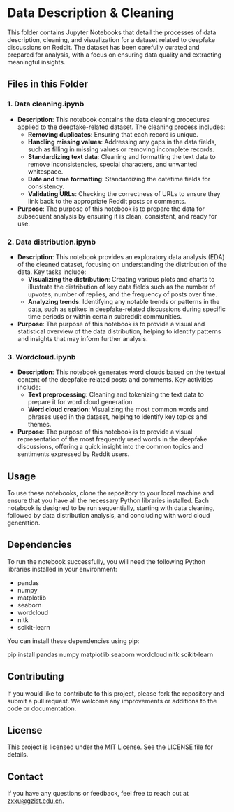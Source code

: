 # Data Description & Cleaning

This folder contains Jupyter Notebooks that detail the processes of data description, cleaning, and visualization for a dataset related to deepfake discussions on Reddit. The dataset has been carefully curated and prepared for analysis, with a focus on ensuring data quality and extracting meaningful insights.

## Files in this Folder

### 1. Data cleaning.ipynb
   - **Description**: This notebook contains the data cleaning procedures applied to the deepfake-related dataset. The cleaning process includes:
     - **Removing duplicates**: Ensuring that each record is unique.
     - **Handling missing values**: Addressing any gaps in the data fields, such as filling in missing values or removing incomplete records.
     - **Standardizing text data**: Cleaning and formatting the text data to remove inconsistencies, special characters, and unwanted whitespace.
     - **Date and time formatting**: Standardizing the datetime fields for consistency.
     - **Validating URLs**: Checking the correctness of URLs to ensure they link back to the appropriate Reddit posts or comments.
   - **Purpose**: The purpose of this notebook is to prepare the data for subsequent analysis by ensuring it is clean, consistent, and ready for use.

### 2. Data distribution.ipynb
   - **Description**: This notebook provides an exploratory data analysis (EDA) of the cleaned dataset, focusing on understanding the distribution of the data. Key tasks include:
     - **Visualizing the distribution**: Creating various plots and charts to illustrate the distribution of key data fields such as the number of upvotes, number of replies, and the frequency of posts over time.
     - **Analyzing trends**: Identifying any notable trends or patterns in the data, such as spikes in deepfake-related discussions during specific time periods or within certain subreddit communities.
   - **Purpose**: The purpose of this notebook is to provide a visual and statistical overview of the data distribution, helping to identify patterns and insights that may inform further analysis.

### 3. Wordcloud.ipynb
   - **Description**: This notebook generates word clouds based on the textual content of the deepfake-related posts and comments. Key activities include:
     - **Text preprocessing**: Cleaning and tokenizing the text data to prepare it for word cloud generation.
     - **Word cloud creation**: Visualizing the most common words and phrases used in the dataset, helping to identify key topics and themes.
   - **Purpose**: The purpose of this notebook is to provide a visual representation of the most frequently used words in the deepfake discussions, offering a quick insight into the common topics and sentiments expressed by Reddit users.

## Usage

To use these notebooks, clone the repository to your local machine and ensure that you have all the necessary Python libraries installed. Each notebook is designed to be run sequentially, starting with data cleaning, followed by data distribution analysis, and concluding with word cloud generation.

## Dependencies

To run the notebook successfully, you will need the following Python libraries installed in your environment:

- pandas
- numpy
- matplotlib
- seaborn
- wordcloud
- nltk
- scikit-learn

You can install these dependencies using pip:

pip install pandas numpy matplotlib seaborn wordcloud nltk scikit-learn

## Contributing

If you would like to contribute to this project, please fork the repository and submit a pull request. We welcome any improvements or additions to the code or documentation.

## License

This project is licensed under the MIT License. See the LICENSE file for details.

## Contact

If you have any questions or feedback, feel free to reach out at zxxu@gzist.edu.cn.
